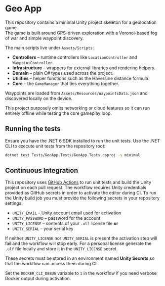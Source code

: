 # Geo App

This repository contains a minimal Unity project skeleton for a geolocation game.  
The game is built around GPS-driven exploration with a Voronoi-based fog of war and simple waypoint discovery.

The main scripts live under `Assets/Scripts`:

- **Controllers** – runtime controllers like `LocationController` and `WaypointController`.
- **Infrastructure** – wrappers for external libraries and rendering helpers.
- **Domain** – plain C# types used across the project.
- **Utilities** – helper functions such as the Haversine distance formula.
- **Core** – the `GameManager` that ties everything together.

Waypoints are loaded from `Assets/Resources/WaypointsData.json` and discovered locally on the device.

This project purposely omits networking or cloud features so it can run entirely offline while testing the core gameplay loop.

## Running the tests

Ensure you have the .NET 6 SDK installed to run the unit tests.
Use the .NET CLI to execute unit tests from the repository root:

```bash
dotnet test Tests/GeoApp.Tests/GeoApp.Tests.csproj -v minimal
```

## Continuous Integration

This repository uses [GitHub Actions](.github/workflows/dotnet.yml) to
run unit tests and build the Unity project on each pull request.
The workflow requires Unity credentials provided as GitHub secrets in
order to activate the editor during CI.
To run the Unity build job you must provide the following secrets in your
repository settings:

- `UNITY_EMAIL` – Unity account email used for activation
- `UNITY_PASSWORD` – password for the account
- `UNITY_LICENSE` – contents of your `.ulf` license file <strong>or</strong>
- `UNITY_SERIAL` – your serial key

If neither `UNITY_LICENSE` nor `UNITY_SERIAL` is present the activation step
will fail and the workflow will stop early. For a personal license generate the
`.ulf` file locally and store it in the `UNITY_LICENSE` secret.

These secrets must be stored in an environment named **Unity Secrets** so that
the workflow can access them during CI.

Set the `DOCKER_CLI_DEBUG` variable to `1` in the workflow if you need verbose
Docker output during activation.
